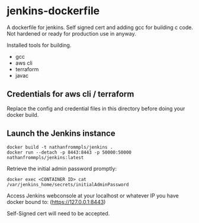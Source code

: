# jenkins-dockerfile

A dockerfile for jenkins. Self signed cert and adding gcc for building c code. Not hardened or ready for production use in anyway.

Installed tools for building.

- gcc
- aws cli
- terraform
- javac

## Credentials for aws cli / terraform

Replace the config and credential files in this directory before doing your docker build. 

## Launch the Jenkins instance

```
docker build -t nathanfrommpls/jenkins .
docker run --detach -p 8443:8443 -p 50000:50000 nathanfrommpls/jenkins:latest
```

Retrieve the initial admin password promptly:
```
docker exec <CONTAINER ID> cat /var/jenkins_home/secrets/initialAdminPassword
```

Access Jenkins webconsole at your localhost or whatever IP you have docker bound to:
(https://127.0.0.1:8443)

Self-Signed cert will need to be accepted.
